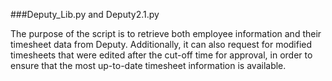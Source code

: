 ###Deputy_Lib.py and Deputy2.1.py

The purpose of the script is to retrieve both employee information and their timesheet data from Deputy. Additionally, it can also request for modified timesheets that were edited after the cut-off time for approval, in order to ensure that the most up-to-date timesheet information is available.
